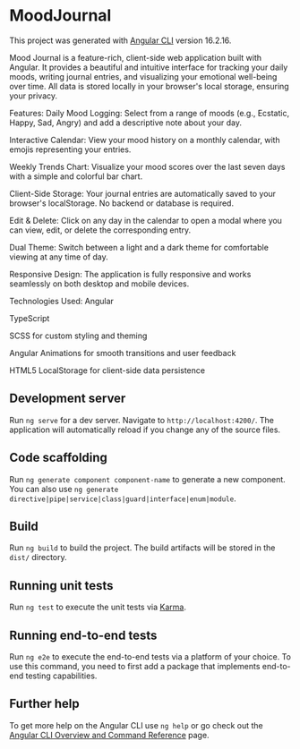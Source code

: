 # MoodJournal
This project was generated with [Angular CLI](https://github.com/angular/angular-cli) version 16.2.16.

Mood Journal is a feature-rich, client-side web application built with Angular. It provides a beautiful and intuitive interface for tracking your daily moods, writing journal entries, and visualizing your emotional well-being over time. All data is stored locally in your browser's local storage, ensuring your privacy.

Features:
Daily Mood Logging: Select from a range of moods (e.g., Ecstatic, Happy, Sad, Angry) and add a descriptive note about your day.

Interactive Calendar: View your mood history on a monthly calendar, with emojis representing your entries.

Weekly Trends Chart: Visualize your mood scores over the last seven days with a simple and colorful bar chart.

Client-Side Storage: Your journal entries are automatically saved to your browser's localStorage. No backend or database is required.

Edit & Delete: Click on any day in the calendar to open a modal where you can view, edit, or delete the corresponding entry.

Dual Theme: Switch between a light and a dark theme for comfortable viewing at any time of day.

Responsive Design: The application is fully responsive and works seamlessly on both desktop and mobile devices.


Technologies Used:
Angular

TypeScript

SCSS for custom styling and theming

Angular Animations for smooth transitions and user feedback

HTML5 LocalStorage for client-side data persistence


## Development server

Run `ng serve` for a dev server. Navigate to `http://localhost:4200/`. The application will automatically reload if you change any of the source files.

## Code scaffolding

Run `ng generate component component-name` to generate a new component. You can also use `ng generate directive|pipe|service|class|guard|interface|enum|module`.

## Build

Run `ng build` to build the project. The build artifacts will be stored in the `dist/` directory.

## Running unit tests

Run `ng test` to execute the unit tests via [Karma](https://karma-runner.github.io).

## Running end-to-end tests

Run `ng e2e` to execute the end-to-end tests via a platform of your choice. To use this command, you need to first add a package that implements end-to-end testing capabilities.

## Further help

To get more help on the Angular CLI use `ng help` or go check out the [Angular CLI Overview and Command Reference](https://angular.io/cli) page.
